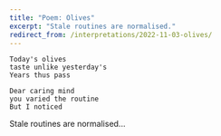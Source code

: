 ```yaml
---
title: "Poem: Olives"
excerpt: "Stale routines are normalised."
redirect_from: /interpretations/2022-11-03-olives/
---
```


```
Today's olives
taste unlike yesterday's
Years thus pass

Dear caring mind
you varied the routine
But I noticed
```

Stale routines are normalised...
